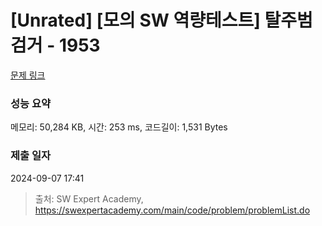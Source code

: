 # [Unrated] [모의 SW 역량테스트] 탈주범 검거 - 1953 

[문제 링크](https://swexpertacademy.com/main/code/problem/problemDetail.do?contestProbId=AV5PpLlKAQ4DFAUq) 

### 성능 요약

메모리: 50,284 KB, 시간: 253 ms, 코드길이: 1,531 Bytes

### 제출 일자

2024-09-07 17:41



> 출처: SW Expert Academy, https://swexpertacademy.com/main/code/problem/problemList.do